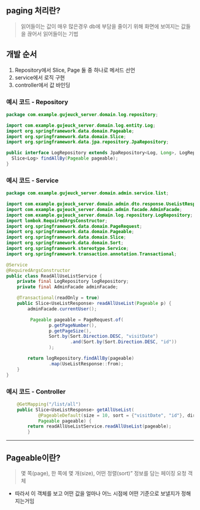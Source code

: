## paging 처리란?

> 읽어들이는 값이 매우 많은경우 db에 부담을 줄이기 위해 화면에 보여지는 값들을 끊어서 읽어들이는 기법

## 개발 순서

1. Repository에서 Slice, Page 둘 중 하나로 메서드 선언
2. service에서 로직 구현
3. controller에서 값 바인딩

### 예시 코드 - Repository

```java
package com.example.gujeuck_server.domain.log.repository;

import com.example.gujeuck_server.domain.log.entity.Log;
import org.springframework.data.domain.Pageable;
import org.springframework.data.domain.Slice;
import org.springframework.data.jpa.repository.JpaRepository;

public interface LogRepository extends JpaRepository<Log, Long>, LogRepositoryCustom {
  Slice<Log> findAllBy(Pageable pageable);
}
```

### 예시 코드 - Service

```java
package com.example.gujeuck_server.domain.admin.service.list;

import com.example.gujeuck_server.domain.admin.dto.response.UseListResponse;
import com.example.gujeuck_server.domain.admin.facade.AdminFacade;
import com.example.gujeuck_server.domain.log.repository.LogRepository;
import lombok.RequiredArgsConstructor;
import org.springframework.data.domain.PageRequest;
import org.springframework.data.domain.Pageable;
import org.springframework.data.domain.Slice;
import org.springframework.data.domain.Sort;
import org.springframework.stereotype.Service;
import org.springframework.transaction.annotation.Transactional;

@Service
@RequiredArgsConstructor
public class ReadAllUseListService {
    private final LogRepository logRepository;
    private final AdminFacade adminFacade;

    @Transactional(readOnly = true)
    public Slice<UseListResponse> readAllUseList(Pageable p) {
        adminFacade.currentUser();

         Pageable pageable = PageRequest.of(
                p.getPageNumber(),
                p.getPageSize(),
                Sort.by(Sort.Direction.DESC, "visitDate")
                        .and(Sort.by(Sort.Direction.DESC, "id"))
                );

        return logRepository.findAllBy(pageable)
                .map(UseListResponse::from);
    }
}
```

### 예시 코드 - Controller

```java
    @GetMapping("/list/all")
    public Slice<UseListResponse> getAllUseList(
            @PageableDefault(size = 10, sort = {"visitDate", "id"}, direction = Sort.Direction.DESC)
            Pageable pageable) {
        return readAllUseListService.readAllUseList(pageable);
        }
```

---

## Pageable이란?

> 몇 쪽(page), 한 쪽에 몇 개(size), 어떤 정렬(sort)” 정보를 담는 페이징 요청 객체

- 따라서 이 객체를 보고 어떤 값을 얼마나 어느 시점에 어떤 기준으로 보낼지가 정해지는거임